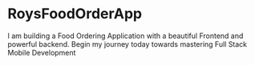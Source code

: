 # RoysFoodOrderApp
 I am building a Food Ordering Application with a beautiful Frontend and powerful backend. Begin my journey today towards mastering Full Stack Mobile Development
